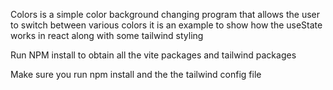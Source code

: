 Colors is a simple color background changing program 
that allows the user to switch between various colors 
it is an example to show how the useState works in react along with some tailwind styling 

Run NPM install to obtain all the vite packages and tailwind packages

Make sure you run npm install and the the tailwind config file

